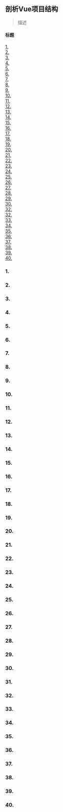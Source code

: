 ## 剖析Vue项目结构
> 描述
#### 标题

[1. ](#1)<br>
[2. ](#2)<br>
[3. ](#3)<br>
[4. ](#4)<br>
[5. ](#5)<br>
[6. ](#6)<br>
[7. ](#7)<br>
[8. ](#8)<br>
[9. ](#9)<br>
[10. ](#10)<br>
[11. ](#11)<br>
[12. ](#12)<br>
[13. ](#13)<br>
[14. ](#14)<br>
[15. ](#15)<br>
[16. ](#16)<br>
[17. ](#17)<br>
[18. ](#18)<br>
[19. ](#19)<br>
[20. ](#20)<br>
[21. ](#21)<br>
[22. ](#22)<br>
[23. ](#23)<br>
[24. ](#24)<br>
[25. ](#25)<br>
[26. ](#26)<br>
[27. ](#27)<br>
[28. ](#28)<br>
[29. ](#29)<br>
[30. ](#30)<br>
[32. ](#32)<br>
[32. ](#32)<br>
[33. ](#33)<br>
[34. ](#34)<br>
[35. ](#35)<br>
[36. ](#36)<br>
[37. ](#37)<br>
[38. ](#38)<br>
[39. ](#39)<br>
[40. ](#40)<br>
### <a id="1"></a>1.
### <a id="2"></a>2.
### <a id="3"></a>3.
### <a id="4"></a>4.
### <a id="5"></a>5.
### <a id="6"></a>6.
### <a id="7"></a>7.
### <a id="8"></a>8.
### <a id="9"></a>9.
### <a id="10"></a>10.
### <a id="11"></a>11.
### <a id="12"></a>12.
### <a id="13"></a>13.
### <a id="14"></a>14.
### <a id="15"></a>15.
### <a id="16"></a>16.
### <a id="17"></a>17.
### <a id="18"></a>18.
### <a id="19"></a>19.
### <a id="20"></a>20.
### <a id="21"></a>21.
### <a id="22"></a>22.
### <a id="23"></a>23.
### <a id="24"></a>24.
### <a id="25"></a>25.
### <a id="26"></a>26.
### <a id="27"></a>27.
### <a id="28"></a>28.
### <a id="29"></a>29.
### <a id="30"></a>30.
### <a id="31"></a>31.
### <a id="32"></a>32.
### <a id="33"></a>33.
### <a id="34"></a>34.
### <a id="35"></a>35.
### <a id="36"></a>36.
### <a id="37"></a>37.
### <a id="38"></a>38.
### <a id="39"></a>39.
### <a id="40"></a>40.
